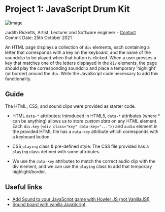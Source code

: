 
##
# Project 1: JavaScript Drum Kit
![image](https://user-images.githubusercontent.com/25634451/138946027-27dcf11c-f382-4f35-89ae-af3eee57d7cd.png)

Judith Ricketts, Artist, Lecturer and Software engineer - [Contact](https://lovespictures.com/)  
Commit Date: 25th October 2021

An HTML page displays a collection of `div` elements, each containing a letter
  that corresponds with a key on the keyboard, and the name of the soundclip to be
  played when that button is clicked. When a user presses a key that matches
  one of the letters displayed in the `div` elements, the page should play 
  the corresponding soundclip and place a temporary 'highlight' (or border) 
  around the `div`. Write the JavaScript code necessary to add this functionality.

## Guide

The HTML, CSS, and sound clips were provided as starter code.

- HTML `data-*` attributes: Introduced in HTML5, `data-*` attributes (where * can
    be anything) allows us to store _custom data_ on any HTML element. Each
    `div.key` (`<div class="key" data-key="...">`) and `audio` element in the 
    provided HTML file has a `data-key` attribute which corresponds with a keyboard button.

- CSS `playing` class & pre-defined style: The CSS file provided has a `playing`
    class defined with some attributes.

- We use the `data-key` attributes to match the correct audio clip with the div element,
  and we can use the `playing` class to add that temporary highlight/border.


## Useful links
 
* [Add Sound to your JavaScript game with Howler JS (not VanillaJS!)](https://www.youtube.com/watch?v=hn7MhPt24L4&ab_channel=DrewConley)
* [Sound board with vanilla JavaScript](https://www.youtube.com/watch?v=E-v4SSCG6i4&ab_channel=WebDev)



<!-- **Steps:**

 1. Add an _event listener_ to the entire window object that is listening for a 
  `keydown` event; the function that we will provide as the _callback_ will be
  defined next. For now, decide on what the function name will be and provide
  that name as the second argument for our event listener.

2. Create a function with the name that you decided on in step 1. 
    - The function should accept one parameter, the _event_ which the function is going to handle. 
    - In the body of the function, declare and define two variables that will 
      reference the  _div and audio elements_ that correspond with the keypress which 
      triggered the function (if such elements exist). 
    - If the key pressed doesn't match one of the keys defined on our page we don't 
      need to proceed any further, but if it does then we can use the variable 
      referencing the `div` element to add the `playing` class to it, and we can use 
      the variable referencing the `audio` element to play the audio file.

3. Declare & define a variable which will reference all the HTML elements on our
  page with a class `key`.

4. Iterate through the HTML elements and add an _event listener_ to each one that will
  fire on the `transitionend` event. Provide another function (name of your choice)
  as the second argument which will be responsible for **removing** the `playing`
  class.

5. Create a function with the name that was used in step 4.
    - This function (event handler) will fire when the `playing` class is added
      to an element and the transition animation completes. The event provided
      to the function as an argument will contain a reference to the `TransitionEvent`
      (or events) with the CSS property's name which was transitioned into.
    - The function should only be concerned with the `transform` property, as this
      property defines the time the animation will take, and we don't want to remove
      the class until the transformation is complete.
    - If there is an event with a property name `transform`, target the _function 
      context_ (the HTML element to which the event listener was attached) and remove
      the `playing` class.

 -->
